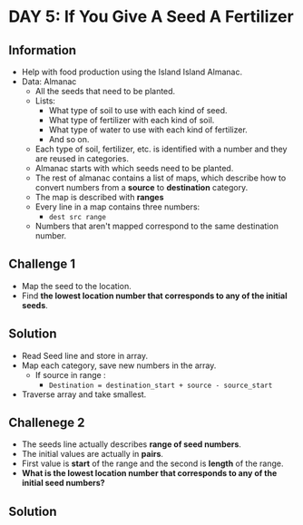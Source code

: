 # DAY 5: If You Give A Seed A Fertilizer

## Information

- Help with food production using the Island Island Almanac.
- Data: Almanac
    - All the seeds that need to be planted.
    - Lists:
        - What type of soil to use with each kind of seed.
        - What type of fertilizer with each kind of soil.
        - What type of water to use with each kind of fertilizer.
        - And so on.
    - Each type of soil, fertilizer, etc. is identified with a number and they are reused in categories.
    - Almanac starts with which seeds need to be planted.
    - The rest of almanac contains a list of maps, which describe how to convert numbers from a **source** to **destination** category.
    - The map is described with **ranges**
    - Every line in a map contains three numbers:
        - ``dest src range``
    - Numbers that aren't mapped correspond to the same destination number.

## Challenge 1

- Map the seed to the location.
- Find **the lowest location number that corresponds to any of the initial seeds**.

## Solution

- Read Seed line and store in array.
- Map each category, save new numbers in the array.
    - If source in range :
        - ``Destination = destination_start + source - source_start``
- Traverse array and take smallest.

## Challenege 2

- The seeds line actually describes **range of seed numbers**.
- The initial values are actually in **pairs**.
- First value is **start** of the range and the second is **length** of the range.
- **What is the lowest location number that corresponds to any of the initial seed numbers?**

## Solution

